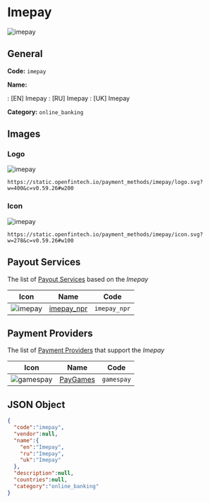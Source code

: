 
# Imepay 
![imepay](https://static.openfintech.io/payment_methods/imepay/logo.svg?w=400&c=v0.59.26#w200)  

## General 
**Code:** `imepay` 
 
**Name:** 
 
:	[EN] Imepay 
:	[RU] Imepay 
:	[UK] Imepay 
 
**Category:** `online_banking` 
 

## Images 

### Logo 
![imepay](https://static.openfintech.io/payment_methods/imepay/logo.svg?w=400&c=v0.59.26#w200)  

```
https://static.openfintech.io/payment_methods/imepay/logo.svg?w=400&c=v0.59.26#w200
```  

### Icon 
![imepay](https://static.openfintech.io/payment_methods/imepay/icon.svg?w=278&c=v0.59.26#w100)  

```
https://static.openfintech.io/payment_methods/imepay/icon.svg?w=278&c=v0.59.26#w100
```  

## Payout Services 
 
The list of [Payout Services](/payout-services/) based on the _Imepay_ 

|Icon|Name|Code| 
|:---:|:---:|:---:| 
|![imepay](https://static.openfintech.io/payout_methods/imepay/icon.svg?w=278&c=v0.59.26#w40) |[imepay_npr](/payout-services/imepay_npr/)|`imepay_npr`| 
 

## Payment Providers 
 
The list of [Payment Providers](/payment-providers/) that support the _Imepay_ 

|Icon|Name|Code| 
|:---:|:---:|:---:| 
|![gamespay](https://static.openfintech.io/payment_providers/gamespay/icon.svg?w=278&c=v0.59.26#w100) |[PayGames](/payment-providers/gamespay/)|`gamespay`| 
 

## JSON Object 

```json
{
  "code":"imepay",
  "vendor":null,
  "name":{
    "en":"Imepay",
    "ru":"Imepay",
    "uk":"Imepay"
  },
  "description":null,
  "countries":null,
  "category":"online_banking"
}
```  

